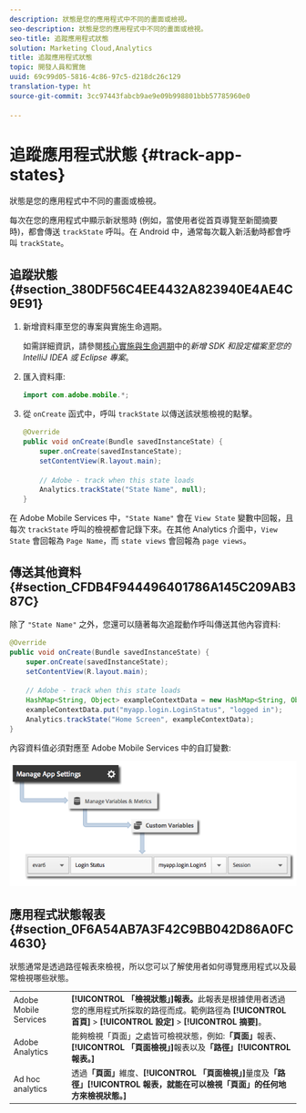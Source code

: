 ```yaml
---
description: 狀態是您的應用程式中不同的畫面或檢視。
seo-description: 狀態是您的應用程式中不同的畫面或檢視。
seo-title: 追蹤應用程式狀態
solution: Marketing Cloud,Analytics
title: 追蹤應用程式狀態
topic: 開發人員和實施
uuid: 69c99d05-5816-4c86-97c5-d218dc26c129
translation-type: ht
source-git-commit: 3cc97443fabcb9ae9e09b998801bbb57785960e0

---
```



# 追蹤應用程式狀態 {#track-app-states}

狀態是您的應用程式中不同的畫面或檢視。

每次在您的應用程式中顯示新狀態時 (例如，當使用者從首頁導覽至新聞摘要時)，都會傳送 `trackState` 呼叫。在 Android 中，通常每次載入新活動時都會呼叫 `trackState`。

## 追蹤狀態 {#section_380DF56C4EE4432A823940E4AE4C9E91}

1. 新增資料庫至您的專案與實施生命週期。

   如需詳細資訊，請參閱[核心實施與生命週期](/help/android/getting-started/dev-qs.md)中的&#x200B;*新增 SDK 和設定檔案至您的 IntelliJ IDEA 或 Eclipse 專案*。

1. 匯入資料庫:

   ```java
   import com.adobe.mobile.*;
   ```

1. 從 `onCreate` 函式中，呼叫 `trackState` 以傳送該狀態檢視的點擊。

   ```java
   @Override 
   public void onCreate(Bundle savedInstanceState) { 
       super.onCreate(savedInstanceState); 
       setContentView(R.layout.main); 
   
       // Adobe - track when this state loads 
       Analytics.trackState("State Name", null); 
   }
   ```

在 Adobe Mobile Services 中，`"State Name"` 會在 `View State` 變數中回報，且每次 `trackState` 呼叫的檢視都會記錄下來。在其他 Analytics 介面中，`View State` 會回報為 `Page Name`，而 `state views` 會回報為 `page views`。

## 傳送其他資料 {#section_CFDB4F944496401786A145C209AB387C}

除了 `"State Name"` 之外，您還可以隨著每次追蹤動作呼叫傳送其他內容資料:

```java
@Override 
public void onCreate(Bundle savedInstanceState) { 
    super.onCreate(savedInstanceState); 
    setContentView(R.layout.main); 
  
    // Adobe - track when this state loads 
    HashMap<String, Object> exampleContextData = new HashMap<String, Object>(); 
    exampleContextData.put("myapp.login.LoginStatus", "logged in"); 
    Analytics.trackState("Home Screen", exampleContextData); 
}
```

內容資料值必須對應至 Adobe Mobile Services 中的自訂變數:

![](assets/map-variable-context-state.png)

## 應用程式狀態報表 {#section_0F6A54AB7A3F42C9BB042D86A0FC4630}

狀態通常是透過路徑報表來檢視，所以您可以了解使用者如何導覽應用程式以及最常檢視哪些狀態。

|  |  |
|--- |--- |
| Adobe Mobile Services | **[!UICONTROL 「檢視狀態」]報表。**&#x200B;此報表是根據使用者透過您的應用程式所採取的路徑而成。範例路徑為 **[!UICONTROL 首頁]**  &gt;  **[!UICONTROL 設定]**  &gt; **[!UICONTROL 摘要]**。 |
| Adobe Analytics | 能夠檢視「頁面」之處皆可檢視狀態，例如:**「頁面」**&#x200B;報表、**[!UICONTROL 「頁面檢視」]**&#x200B;報表以及&#x200B;**「路徑」[!UICONTROL 報表。]** |
| Ad hoc analytics | 透過&#x200B;**「頁面」**&#x200B;維度、**[!UICONTROL 「頁面檢視」]**&#x200B;量度及&#x200B;**「路徑」[!UICONTROL 報表，就能在可以檢視「頁面」的任何地方來檢視狀態。]** |


